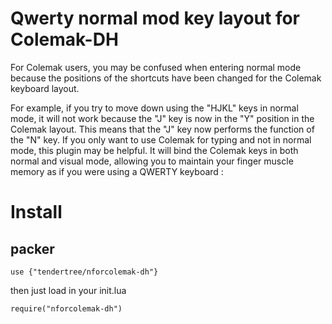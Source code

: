 Qwerty normal mod key layout for Colemak-DH
===========
For Colemak users, you may be confused when entering normal mode because the positions of the shortcuts have been changed for the Colemak keyboard layout. 

For example, if you try to move down using the "HJKL" keys in normal mode, it will not work because the "J" key is now in the "Y" position in the Colemak layout. This means that the "J" key now performs the function of the "N" key. If you only want to use Colemak for typing and not in normal mode, this plugin may be helpful. It will bind the Colemak keys in both normal and visual mode, allowing you to maintain your finger muscle memory as if you were using a QWERTY keyboard
:

Install
=======
packer
------
```
use {"tendertree/nforcolemak-dh"}
```
then just load in your init.lua 
```
require("nforcolemak-dh")
```
